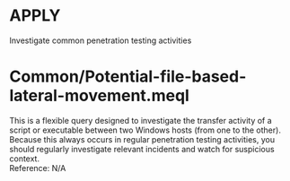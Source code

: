 # APPLY
Investigate common penetration testing activities

# Common/Potential-file-based-lateral-movement.meql
This is a flexible query designed to investigate the transfer activity of a script or executable between two Windows hosts (from one to the other). \
Because this always occurs in regular penetration testing activities, you should regularly investigate relevant incidents and watch for suspicious context. \
Reference: N/A